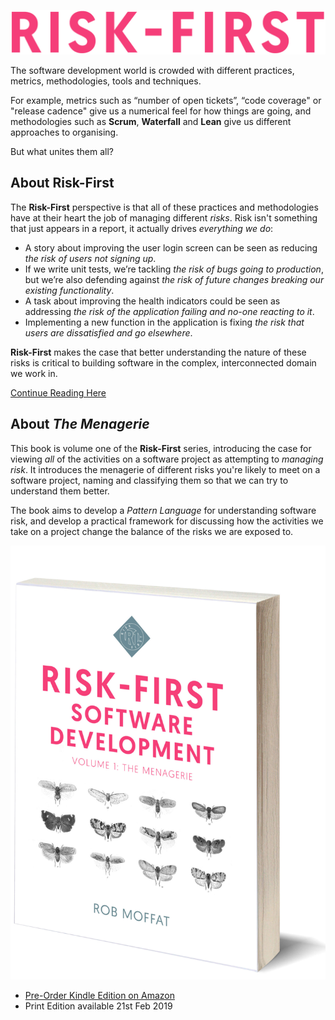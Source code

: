 ![Welcome to Risk First](images/risk_first_pink.png)

The software development world is crowded with different practices, metrics, methodologies, tools and techniques.  

For example, metrics such as “number of open tickets”, “code coverage" or "release cadence" give us a numerical feel for how things are going, and methodologies such as **Scrum**, **Waterfall** and **Lean** give us different approaches to organising.

But what unites them all?

## About Risk-First

The **Risk-First** perspective is that all of these practices and methodologies have at their heart the job of managing different _risks_.   Risk isn't something that just appears in a report, it actually drives _everything we do_:

- A story about improving the user login screen can be seen as reducing _the risk of users not signing up_.
- If we write unit tests, we’re tackling _the risk of bugs going to production_, but we’re also defending against _the risk of future changes breaking our existing functionality_.
- A task about improving the health indicators could be seen as addressing _the risk of the application failing and no-one reacting to it_.
- Implementing a new function in the application is fixing _the risk that users are dissatisfied and go elsewhere_.

**Risk-First** makes the case that better understanding the nature of these risks is critical to building software in the complex, interconnected domain we work in.  

[Continue Reading Here](https://github.com/risk-first/website/wiki)

## About _The Menagerie_

This book is volume one of the **Risk-First** series, introducing the  case for viewing _all_ of the activities on a software project as attempting to _managing risk_.  It introduces the menagerie of different risks you're likely to meet on a software project, naming and classifying them so that we can try to understand them better.

The book aims to develop a _Pattern Language_ for understanding software risk, and develop a practical framework for discussing how the activities we take on a project change the balance of the risks we are exposed to.

![Cover Image](images/Cover_Book_image.jpg)

- [Pre-Order Kindle Edition on Amazon](http://a.co/d/hmpmYl2)
- Print Edition available 21st Feb 2019


 
